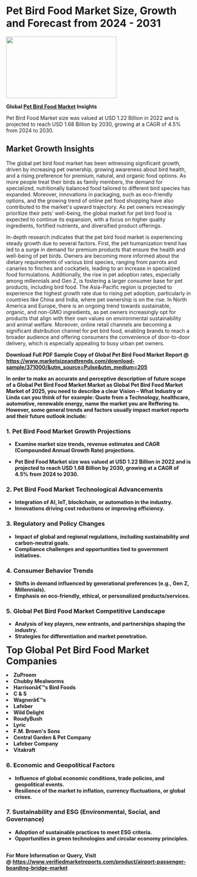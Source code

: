 <H1>Pet Bird Food Market Size, Growth and Forecast from 2024 - 2031</H1><img class="aligncenter size-medium wp-image-584254" src="https://thirdeyenews.in/wp-content/uploads/2024/09/Global-Market-Research-300x168.jpeg" alt="" width="300" height="168" /><p><strong>Global&nbsp;<a href="https://www.marketsizeandtrends.com/download-sample/371000/&amp;utm_source=Pulse&amp;utm_medium=205">Pet Bird Food Market</a> Insights</strong></p><p>Pet Bird Food Market size was valued at USD 1.22 Billion in 2022 and is projected to reach USD 1.68 Billion by 2030, growing at a CAGR of 4.5% from 2024 to 2030.</p><p><h2>Market Growth Insights</h2> <p>The global pet bird food market has been witnessing significant growth, driven by increasing pet ownership, growing awareness about bird health, and a rising preference for premium, natural, and organic food options. As more people treat their birds as family members, the demand for specialized, nutritionally balanced food tailored to different bird species has expanded. Moreover, innovations in packaging, such as eco-friendly options, and the growing trend of online pet food shopping have also contributed to the market's upward trajectory. As pet owners increasingly prioritize their pets' well-being, the global market for pet bird food is expected to continue its expansion, with a focus on higher quality ingredients, fortified nutrients, and diversified product offerings.</p> <p><strong></strong></p> <p>In-depth research indicates that the pet bird food market is experiencing steady growth due to several factors. First, the pet humanization trend has led to a surge in demand for premium products that ensure the health and well-being of pet birds. Owners are becoming more informed about the dietary requirements of various bird species, ranging from parrots and canaries to finches and cockatiels, leading to an increase in specialized food formulations. Additionally, the rise in pet adoption rates, especially among millennials and Gen Z, is fostering a larger consumer base for pet products, including bird food. The Asia-Pacific region is projected to experience the highest growth rate due to rising pet adoption, particularly in countries like China and India, where pet ownership is on the rise. In North America and Europe, there is an ongoing trend towards sustainable, organic, and non-GMO ingredients, as pet owners increasingly opt for products that align with their own values on environmental sustainability and animal welfare. Moreover, online retail channels are becoming a significant distribution channel for pet bird food, enabling brands to reach a broader audience and offering consumers the convenience of door-to-door delivery, which is especially appealing to busy urban pet owners.</p> <p><strong></p><p><span class=""><strong>Download Full PDF Sample Copy of Global Pet Bird Food Market Report</strong> @ <a href="https://www.marketsizeandtrends.com/download-sample/371000/&amp;utm_source=Pulse&amp;utm_medium=205" target="_blank">https://www.marketsizeandtrends.com/download-sample/371000/&amp;utm_source=Pulse&amp;utm_medium=205</a></span></p><p>In order to make an accurate and perceptive description of future scope of a Global&nbsp;Pet Bird Food Market Market as Global&nbsp;Pet Bird Food Market Market of 2025, you need to describe a clear Vision &ndash; What Industry or Linda can you think of for example: Quote from a Technology, healthcare, automotive, renewable energy, name the market you are Reffering to. However, some general trends and factors usually impact market reports and their future outlook include:</p><h3>1.&nbsp;<strong>Pet Bird Food Market Growth Projections</strong></h3><ul><li>Examine market size trends, revenue estimates and CAGR (Compounded Annual Growth Rate) projections.</li><li><p>Pet Bird Food Market size was valued at USD 1.22 Billion in 2022 and is projected to reach USD 1.68 Billion by 2030, growing at a CAGR of 4.5% from 2024 to 2030.</p></li></ul><h3>2.&nbsp;<strong>Pet Bird Food Market Technological Advancements</strong></h3><ul><li>Integration of AI, IoT, blockchain, or automation in the industry.</li><li>Innovations driving cost reductions or improving efficiency.</li></ul><h3>3.&nbsp;<strong>Regulatory and Policy Changes</strong></h3><ul><li>Impact of global and regional regulations, including sustainability and carbon-neutral goals.</li><li>Compliance challenges and opportunities tied to government initiatives.</li></ul><h3>4.&nbsp;<strong>Consumer Behavior Trends</strong></h3><ul><li>Shifts in demand influenced by generational preferences (e.g., Gen Z, Millennials).</li><li>Emphasis on eco-friendly, ethical, or personalized products/services.</li></ul><h3>5.&nbsp;<strong>Global Pet Bird Food Market Competitive Landscape</strong></h3><ul><li>Analysis of key players, new entrants, and partnerships shaping the industry.</li><li>Strategies for differentiation and market penetration.</li></ul><p data-pm-slice="1 1 []"><span style="color: inherit; font-family: inherit; font-size: 25px;">Top Global Pet Bird Food Market Companies</span></p><div class="" data-test-id=""><p><li>ZuPreem</li><li> Chubby Mealworms</li><li> Harrisonâ€™s Bird Foods</li><li> C & S</li><li> Wagnerâ€™s</li><li> Lafeber</li><li> Wild Delight</li><li> RoudyBush</li><li> Lyric</li><li> F.M. Brown's Sons</li><li> Central Garden & Pet Company</li><li> Lafeber Company</li><li> Vitakraft</li></p></div><h3>6.&nbsp;<strong>Economic and Geopolitical Factors</strong></h3><ul><li>Influence of global economic conditions, trade policies, and geopolitical events.</li><li>Resilience of the market to inflation, currency fluctuations, or global crises.</li></ul><h3>7.&nbsp;<strong>Sustainability and ESG (Environmental, Social, and Governance)</strong></h3><ul><li>Adoption of sustainable practices to meet ESG criteria.</li><li>Opportunities in green technologies and circular economy principles.</li></ul><h2><strong style="font-size: 14px;">For More Information or Query, Visit @&nbsp;</strong><a style="background-color: #ffffff; font-size: 14px;" href="https://www.marketsizeandtrends.com/report/pet-bird-food-market/" target="_blank">https://www.verifiedmarketreports.com/product/airport-passenger-boarding-bridge-market</a></h2>
